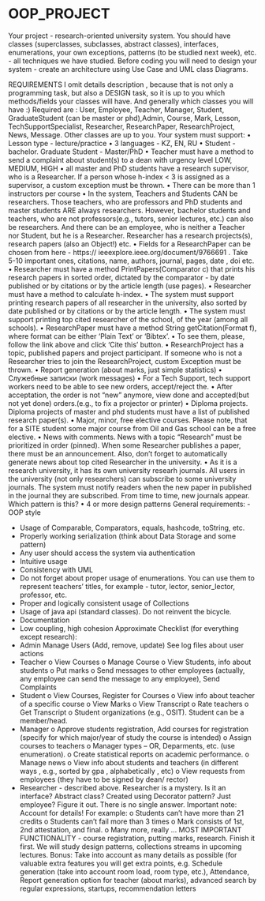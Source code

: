 ﻿# OOP_PROJECT

Your project - research-oriented university system. You should have classes 
(superclasses, subclasses, abstract classes), interfaces, enumerations, your 
own exceptions, patterns (to be studied next week), etc. - all techniques we 
have studied. Before coding you will need to design your system - create an 
architecture using Use Case and UML class Diagrams.

REQUIREMENTS
I omit details description , because that is not only a programming task, but also a 
DESIGN task, so it is up to you which methods/fields your classes will have. And 
generally which classes you will have :) Required are : User, Employee, Teacher, 
Manager, Student, GraduateStudent (can be master or phd),Admin, Course, 
Mark, Lesson, TechSupportSpecialist, Researcher, ResearchPaper, 
ResearchProject, News, Message. Other classes are up to you.
Your system must support:
• Lesson type - lecture/practice
• 3 languages - KZ, EN, RU
• Student - bachelor. Graduate Student - Master/PhD
• Teacher must have a method to send a complaint about student(s) to a dean 
with urgency level LOW, MEDIUM, HIGH
• all master and PhD students have a research supervisor, who is a 
Researcher. If a person whose h-index < 3 is assigned as a supervisor, a 
custom exception must be thrown. 
• There can be more than 1 instructors per course 
• In the system, Teachers and Students CAN be researchers. Those teachers, 
who are professors and PhD students and master students ARE always 
researchers. However, bachelor students and teachers, who are not 
professors(e.g., tutors, senior lectures, etc.) can also be researchers. And 
there can be an employee, who is neither a Teacher nor Student, but he is a 
Researcher. Researcher has a research projects(s), research papers (also an 
Object!) etc.
• Fields for a ResearchPaper can be chosen from here - https://
ieeexplore.ieee.org/document/9766691 . Take 5-10 important ones, citations, 
name, authors, journal, pages, date , doi etc.
• Researcher must have a method PrintPapers(Comparator c) that 
prints his research papers in sorted order, dictated by the comparator - by 
date published or by citations or by the article length (use pages).
• Researcher must have a method to calculate h-index.
• The system must support printing research papers of all researcher in the 
university, also sorted by date published or by citations or by the article length.
• The system must support printing top cited researcher of the school, of the 
year (among all schools).
• ResearchPaper must have a method String getCitation(Format f), 
where format can be either ‘Plain Text’ or ‘Bibtex’. 
• To see them, please, follow the link above and click ‘Cite this’ button. 
• ResearchProject has a topic, published papers and project participant. If 
someone who is not a Researcher tries to join the ResearchProject, custom 
Exception must be thrown.
• Report generation (about marks, just simple statistics)
• Служебные записки (work messages)
• For a Tech Support, tech support workers need to be able to see new orders, 
accept/reject the.
• After acceptation, the order is not “new” anymore, view done and 
accepted(but not yet done) orders.(e.g., to fix a projector or printer)
• Diploma projects. Diploma projects of master and phd students must have a 
list of published research paper(s). 
• Major, minor, free elective courses. Please note, that for a SITE student some 
major course from Oil and Gas school can be a free elective. 
• News with comments. News with a topic “Research” must be prioritized in 
order (pinned). When some Researcher publishes a paper, there must be an 
announcement. Also, don’t forget to automatically generate news about top 
cited Researcher in the university.
• As it is a research university, it has its own university researh journals. All 
users in the university (not only researchers) can subscribe to some university 
journals. The system must notify readers when the new paper in published in 
the journal they are subscribed. From time to time, new journals appear. 
Which pattern is this?
• 4 or more design patterns
General requirements: - OOP style
- Usage of Comparable, Comparators, equals, hashcode, toString, etc.
- Properly working serialization (think about Data Storage and some 
pattern)
- Any user should access the system via authentication
- Intuitive usage
- Consistency with UML
- Do not forget about proper usage of enumerations. You can use them to 
represent teachers’ titles, for example - tutor, lector, senior_lector, 
professor, etc.
- Proper and logically consistent usage of Collections
- Usage of java api (standard classes). Do not reinvent the bicycle.
- Documentation
- Low coupling, high cohesion
Approximate Checklist (for everything except research):
- Admin
Manage Users (Add, remove, update)
See log files about user actions
- Teacher
o View Courses
o Manage Course
o View Students, info about students
o Put marks
o Send messages to other employees (actually, any employee can 
send the message to any employee), Send Complaints
- Student
o View Courses, Register for Courses
o View info about teacher of a specific course
o View Marks
o View Transcript
o Rate teachers
o Get Transcript
o Student organizations (e.g., OSIT). Student can be a member/head.
- Manager
o Approve students registration, Add courses for registration (specify 
for which major/year of study the course is intended)
o Assign courses to teachers
o Manager types – OR, Deparments, etc. (use enumeration).
o Create statistical reports on academic performance. 
o Manage news
o View info about students and teachers (in different ways , e.g., 
sorted by gpa , alphabetically , etc)
o View requests from employees (they have to be signed by dean/
rector)
- Researcher - described above. Researcher is a mystery. Is it an 
interface? Abstract class? Created using Decorator pattern? Just 
employee? Figure it out. There is no single answer. 
Important note:
Account for details! For example:
o Students can’t have more than 21 credits
o Students can’t fail more than 3 times
o Mark consists of 1st, 2nd attestation, and final. 
o Many more, really … 
MOST IMPORTANT FUNCTIONALITY - course registration, putting marks, 
research. Finish it first.
We will study design patterns, collections streams in upcoming lectures.
Bonus: Take into account as many details as possible (for valuable extra 
features you will get extra points, e.g. Schedule generation (take into account 
room load, room type, etc.), Attendance, Report generation option for teacher 
(about marks), advanced search by regular expressions, startups, 
recommendation letters
